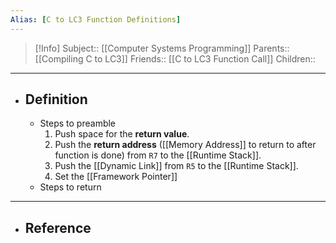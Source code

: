 ```yaml
---
Alias: [C to LC3 Function Definitions]
---
```

> [!Info]
> Subject:: [[Computer Systems Programming]]
> Parents:: [[Compiling C to LC3]]
> Friends:: [[C to LC3 Function Call]]
> Children:: 
---
- ## Definition
	- Steps to preamble
		1. Push space for the **return value**.
		2. Push the **return address** ([[Memory Address]] to return to after function is done) from `R7` to the [[Runtime Stack]].
		3. Push the [[Dynamic Link]] from `R5` to the [[Runtime Stack]].
		4. Set the [[Framework Pointer]]
	- Steps to return
---
- ## Reference